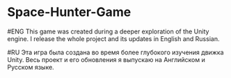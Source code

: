 # Space-Hunter-Game

#ENG
This game was created during a deeper exploration of the Unity engine. I release the whole project and its updates in English and Russian.

#RU
Эта игра была создана во время более глубокого изучения движка Unity. Весь проект и его обновления я выпускаю на Английском и Русском языке.